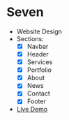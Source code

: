 # Seven
* Website Design
* Sections:
  * [x] Navbar
  * [x] Header
  * [x] Services
  * [x] Portfolio
  * [x] About
  * [x] News
  * [x] Contact
  * [x] Footer
* [Live Demo](#)
